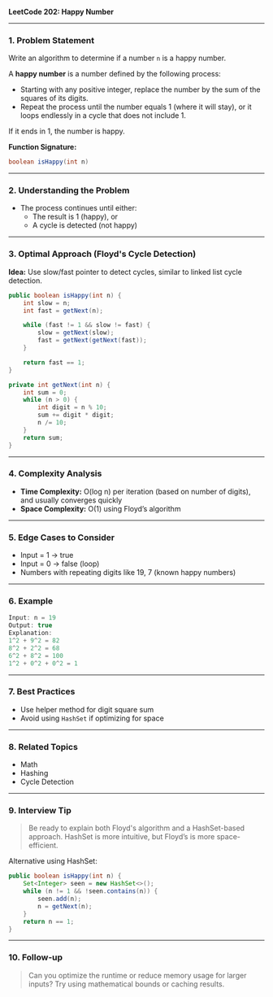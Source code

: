 **LeetCode 202: Happy Number**

---

### 1. Problem Statement

Write an algorithm to determine if a number `n` is a happy number.

A **happy number** is a number defined by the following process:

- Starting with any positive integer, replace the number by the sum of the squares of its digits.
- Repeat the process until the number equals 1 (where it will stay), or it loops endlessly in a cycle that does not include 1.

If it ends in 1, the number is happy.

**Function Signature:**

```java
boolean isHappy(int n)
```

---

### 2. Understanding the Problem

- The process continues until either:
  - The result is 1 (happy), or
  - A cycle is detected (not happy)

---

### 3. Optimal Approach (Floyd's Cycle Detection)

**Idea:** Use slow/fast pointer to detect cycles, similar to linked list cycle detection.

```java
public boolean isHappy(int n) {
    int slow = n;
    int fast = getNext(n);

    while (fast != 1 && slow != fast) {
        slow = getNext(slow);
        fast = getNext(getNext(fast));
    }

    return fast == 1;
}

private int getNext(int n) {
    int sum = 0;
    while (n > 0) {
        int digit = n % 10;
        sum += digit * digit;
        n /= 10;
    }
    return sum;
}
```

---

### 4. Complexity Analysis

- **Time Complexity:** O(log n) per iteration (based on number of digits), and usually converges quickly
- **Space Complexity:** O(1) using Floyd’s algorithm

---

### 5. Edge Cases to Consider

- Input = 1 → true
- Input = 0 → false (loop)
- Numbers with repeating digits like 19, 7 (known happy numbers)

---

### 6. Example

```java
Input: n = 19
Output: true
Explanation:
1^2 + 9^2 = 82
8^2 + 2^2 = 68
6^2 + 8^2 = 100
1^2 + 0^2 + 0^2 = 1
```

---

### 7. Best Practices

- Use helper method for digit square sum
- Avoid using `HashSet` if optimizing for space

---

### 8. Related Topics

- Math
- Hashing
- Cycle Detection

---

### 9. Interview Tip

> Be ready to explain both Floyd's algorithm and a HashSet-based approach. HashSet is more intuitive, but Floyd’s is more space-efficient.

Alternative using HashSet:

```java
public boolean isHappy(int n) {
    Set<Integer> seen = new HashSet<>();
    while (n != 1 && !seen.contains(n)) {
        seen.add(n);
        n = getNext(n);
    }
    return n == 1;
}
```

---

### 10. Follow-up

> Can you optimize the runtime or reduce memory usage for larger inputs? Try using mathematical bounds or caching results.

